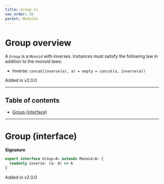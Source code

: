 ```yaml
---
title: Group.ts
nav_order: 36
parent: Modules
---
```


# Group overview

A `Group` is a `Monoid` with inverses. Instances must satisfy the following law in addition to the monoid laws:

- Inverse: `concat(inverse(a), a) = empty = concat(a, inverse(a))`

Added in v2.0.0

---

<h2 class="text-delta">Table of contents</h2>

- [Group (interface)](#group-interface)

---

# Group (interface)

**Signature**

```ts
export interface Group<A> extends Monoid<A> {
  readonly inverse: (a: A) => A
}
```

Added in v2.0.0
